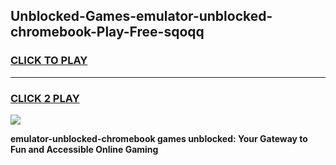 
## Unblocked-Games-emulator-unblocked-chromebook-Play-Free-sqoqq
<h3>
<a href="https://premium76.site?title=emulator-unblocked-chromebook&ref=12A">CLICK TO PLAY</a></h3>
<hr>

<h3>
<a href="https://premium76.site?title=emulator-unblocked-chromebook&ref=12A">CLICK 2 PLAY</a>
  
</h3>

<a href="https://premium76.site?title=emulator-unblocked-chromebook&ref=12A"><img src="https://clearcache.store/games.png"></a>


**emulator-unblocked-chromebook games unblocked: Your Gateway to Fun and Accessible Online Gaming**
